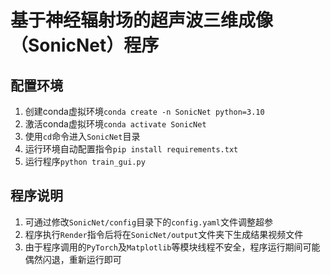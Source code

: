 # 基于神经辐射场的超声波三维成像（SonicNet）程序
## 配置环境
1. 创建conda虚拟环境`conda create -n SonicNet python=3.10`
2. 激活conda虚拟环境`conda activate SonicNet`
2. 使用`cd`命令进入`SonicNet`目录
3. 运行环境自动配置指令`pip install requirements.txt`
4. 运行程序`python train_gui.py`
## 程序说明
1. 可通过修改`SonicNet/config`目录下的`config.yaml`文件调整超参
2. 程序执行`Render`指令后将在`SonicNet/output`文件夹下生成结果视频文件
3. 由于程序调用的`PyTorch`及`Matplotlib`等模块线程不安全，程序运行期间可能偶然闪退，重新运行即可